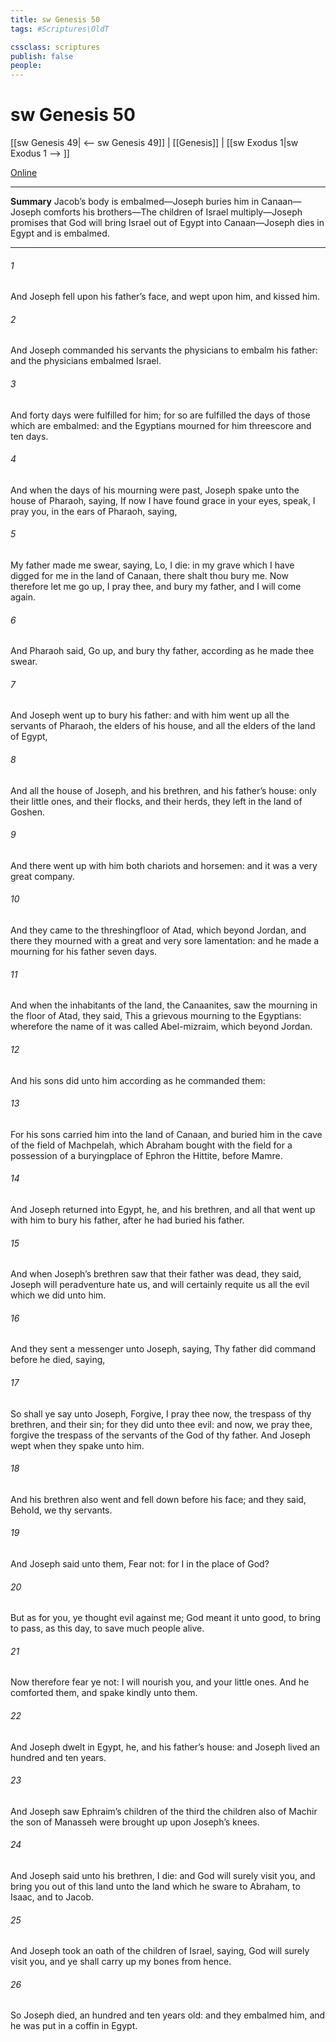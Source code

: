 ```yaml
---
title: sw Genesis 50
tags: #Scriptures\OldT

cssclass: scriptures
publish: false
people:
---
```


# sw Genesis 50
[[sw Genesis 49| <-- sw Genesis 49]] | [[Genesis]] | [[sw Exodus 1|sw Exodus 1 --> ]]

[Online](https://churchofjesuschrist.org/study/scriptures/ot/gen/50?lang=eng)

---
__Summary__
Jacob’s body is embalmed—Joseph buries him in Canaan—Joseph comforts his brothers—The children of Israel multiply—Joseph promises that God will bring Israel out of Egypt into Canaan—Joseph dies in Egypt and is embalmed.

---
###### 1 
And Joseph fell upon his father’s face, and wept upon him, and kissed him.

###### 2 
And Joseph commanded his servants the physicians to embalm his father: and the physicians embalmed Israel.

###### 3 
And forty days were fulfilled for him; for so are fulfilled the days of those which are embalmed: and the Egyptians mourned for him threescore and ten days.

###### 4 
And when the days of his mourning were past, Joseph spake unto the house of Pharaoh, saying, If now I have found grace in your eyes, speak, I pray you, in the ears of Pharaoh, saying,

###### 5 
My father made me swear, saying, Lo, I die: in my grave which I have digged for me in the land of Canaan, there shalt thou bury me. Now therefore let me go up, I pray thee, and bury my father, and I will come again.

###### 6 
And Pharaoh said, Go up, and bury thy father, according as he made thee swear.

###### 7 
And Joseph went up to bury his father: and with him went up all the servants of Pharaoh, the elders of his house, and all the elders of the land of Egypt,

###### 8 
And all the house of Joseph, and his brethren, and his father’s house: only their little ones, and their flocks, and their herds, they left in the land of Goshen.

###### 9 
And there went up with him both chariots and horsemen: and it was a very great company.

###### 10 
And they came to the threshingfloor of Atad, which  beyond Jordan, and there they mourned with a great and very sore lamentation: and he made a mourning for his father seven days.

###### 11 
And when the inhabitants of the land, the Canaanites, saw the mourning in the floor of Atad, they said, This  a grievous mourning to the Egyptians: wherefore the name of it was called Abel-mizraim, which  beyond Jordan.

###### 12 
And his sons did unto him according as he commanded them:

###### 13 
For his sons carried him into the land of Canaan, and buried him in the cave of the field of Machpelah, which Abraham bought with the field for a possession of a buryingplace of Ephron the Hittite, before Mamre.

###### 14 
And Joseph returned into Egypt, he, and his brethren, and all that went up with him to bury his father, after he had buried his father.

###### 15 
And when Joseph’s brethren saw that their father was dead, they said, Joseph will peradventure hate us, and will certainly requite us all the evil which we did unto him.

###### 16 
And they sent a messenger unto Joseph, saying, Thy father did command before he died, saying,

###### 17 
So shall ye say unto Joseph, Forgive, I pray thee now, the trespass of thy brethren, and their sin; for they did unto thee evil: and now, we pray thee, forgive the trespass of the servants of the God of thy father. And Joseph wept when they spake unto him.

###### 18 
And his brethren also went and fell down before his face; and they said, Behold, we  thy servants.

###### 19 
And Joseph said unto them, Fear not: for  I in the place of God?

###### 20 
But as for you, ye thought evil against me;  God meant it unto good, to bring to pass, as  this day, to save much people alive.

###### 21 
Now therefore fear ye not: I will nourish you, and your little ones. And he comforted them, and spake kindly unto them.

###### 22 
And Joseph dwelt in Egypt, he, and his father’s house: and Joseph lived an hundred and ten years.

###### 23 
And Joseph saw Ephraim’s children of the third  the children also of Machir the son of Manasseh were brought up upon Joseph’s knees.

###### 24 
And Joseph said unto his brethren, I die: and God will surely visit you, and bring you out of this land unto the land which he sware to Abraham, to Isaac, and to Jacob.

###### 25 
And Joseph took an oath of the children of Israel, saying, God will surely visit you, and ye shall carry up my bones from hence.

###### 26 
So Joseph died,  an hundred and ten years old: and they embalmed him, and he was put in a coffin in Egypt.

